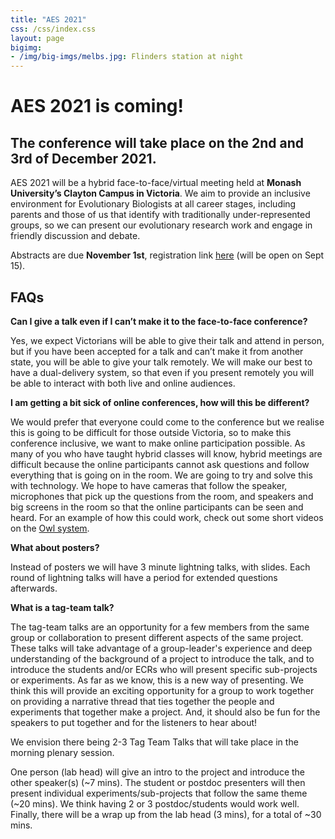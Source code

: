 ```yaml
---
title: "AES 2021"
css: /css/index.css
layout: page
bigimg:
- /img/big-imgs/melbs.jpg: Flinders station at night
---
```



# AES 2021 is coming!

## The conference will take place on the 2nd and 3rd of December 2021. 

AES 2021 will be a hybrid face-to-face/virtual meeting held at **Monash University’s Clayton Campus in Victoria**. We aim to provide an inclusive environment for Evolutionary Biologists at all career stages, including parents and those of us that identify with traditionally under-represented groups, so we can present our evolutionary research work and engage in friendly discussion and debate.

Abstracts are due **November 1st**, registration link [here]() (will be open on Sept 15).

## FAQs  

**Can I give a talk even if I can’t make it to the face-to-face conference?**

Yes, we expect Victorians will be able to give their talk and attend in person, but if you have been accepted for a talk and can’t make it from another state, you will be able to give your talk remotely. We will make our best to have a dual-delivery system, so that even if you present remotely you will be able to interact with both live and online audiences.

**I am getting a bit sick of online conferences, how will this be different?**

We would prefer that everyone could come to the conference but we realise this is going to be difficult for those outside Victoria, so to make this conference inclusive, we want to make online participation possible. As many of you who have taught hybrid classes will know, hybrid meetings are difficult because the online participants cannot ask questions and follow everything that is going on in the room. We are going to try and solve this with technology. We hope to have cameras that follow the speaker, microphones that pick up the questions from the room, and speakers and big screens in the room so that the online participants can be seen and heard. For an example of how this could work, check out some short videos on the [Owl system](https://owllabs.com).

**What about posters?**

Instead of posters we will have 3 minute lightning talks, with slides. Each round of lightning talks will have a period for extended questions afterwards.

**What is a tag-team talk?**

The tag-team talks are an opportunity for a few members from the same group or collaboration to present different aspects of the same project. These talks will take advantage of a group-leader's experience and deep understanding of the background of a project to introduce the talk, and to introduce the students and/or ECRs who will present specific sub-projects or experiments. As far as we know, this is a new way of presenting. We think this will provide an exciting opportunity for a group to work together on providing a narrative thread that ties together the people and experiments that together make a project. And, it should also be fun for the speakers to put together and for the listeners to hear about!

We envision there being 2-3 Tag Team Talks that will take place in the morning plenary session.

One person (lab head) will give an intro to the project and introduce the other speaker(s) (~7 mins). The student or postdoc presenters will then present individual experiments/sub-projects that follow the same theme (~20 mins). We think having 2 or 3 postdoc/students would work well. Finally, there will be a wrap up from the lab head (3 mins), for a total of ~30 mins.




